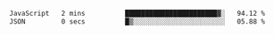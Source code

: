 <!--START_SECTION:waka-->

```txt
JavaScript   2 mins          ███████████████████████▓░   94.12 %
JSON         0 secs          █▒░░░░░░░░░░░░░░░░░░░░░░░   05.88 %
```

<!--END_SECTION:waka-->

